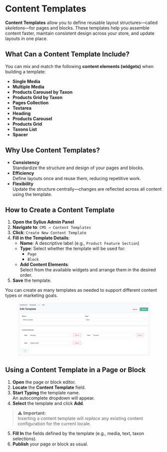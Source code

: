 # Content Templates

**Content Templates** allow you to define reusable layout structures—called _skeletons_—for pages and blocks. These templates help you assemble content faster, maintain consistent design across your store, and update layouts in one place.

## What Can a Content Template Include?

You can mix and match the following **content elements (widgets)** when building a template:

* **Single Media**
* **Multiple Media**
* **Products Carousel by Taxon**
* **Products Grid by Taxon**
* **Pages Collection**
* **Textarea**
* **Heading**
* **Products Carousel**
* **Products Grid**
* **Taxons List**
* **Spacer**

## Why Use Content Templates?

* **Consistency**\
  Standardize the structure and design of your pages and blocks.
* **Efficiency**\
  Define layouts once and reuse them, reducing repetitive work.
* **Flexibility**\
  Update the structure centrally—changes are reflected across all content using the template.

## How to Create a Content Template

1. **Open the Sylius Admin Panel**
2. **Navigate to**: `CMS → Content Templates`
3. **Click**: `Create New Content Template`
4. **Fill in the Template Details**:
   * **Name**: A descriptive label (e.g., `Product Feature Section`)
   * **Type**: Select whether the template will be used for:
     * `Page`
     * `Block`
   * **Add Content Elements**:\
     Select from the available widgets and arrange them in the desired order.
5. **Save** the template.

You can create as many templates as needed to support different content types or marketing goals.

<figure><img src="../../../.gitbook/assets/cms-content-templates.png" alt=""><figcaption></figcaption></figure>

## Using a Content Template in a Page or Block

1. **Open** the page or block editor.
2. **Locate** the **Content Template** field.
3. **Start Typing** the template name.\
   An autocomplete dropdown will appear.
4. **Select** the template and click **Add**.

> ⚠️ **Important:**\
> Inserting a content template will _replace_ any existing content configuration for the current locale.

5. **Fill In** the fields defined by the template (e.g., media, text, taxon selections).
6. **Publish** your page or block as usual.
